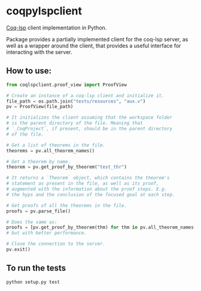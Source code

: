 # coqpylspclient
[Coq-lsp](https://github.com/ejgallego/coq-lsp) client implementation in Python.

Package provides a partially implemented client for the coq-lsp server, as well as a wrapper around the client, that provides a useful interface for interacting with the server.

## How to use: 
```python
from coqlspclient.proof_view import ProofView

# Create an instance of a coq-lsp client and initialize it.
file_path = os.path.join("tests/resources", "aux.v")
pv = ProofView(file_path)

# It initializes the client assuming that the workspace folder
# is the parent directory of the file. Meaning that 
# `_CoqProject`, if present, should be in the parent directory
# of the file.

# Get a list of theorems in the file. 
theorems = pv.all_theorem_names()

# Get a theorem by name.
theorem = pv.get_proof_by_theorem("test_thr")

# It returns a `Theorem` object, which contains the theorem's
# statement as present in the file, as well as its proof, 
# augmented with the information about the proof steps. E.g. 
# the hyps and the conclusion of the focused goal at each step.

# Get proofs of all the theorems in the file.
proofs = pv.parse_file()

# Does the same as: 
proofs = [pv.get_proof_by_theorem(thm) for thm in pv.all_theorem_names()]
# but with better performance.

# Close the connection to the server.
pv.exit()
```

## To run the tests

```
python setup.py test
```
